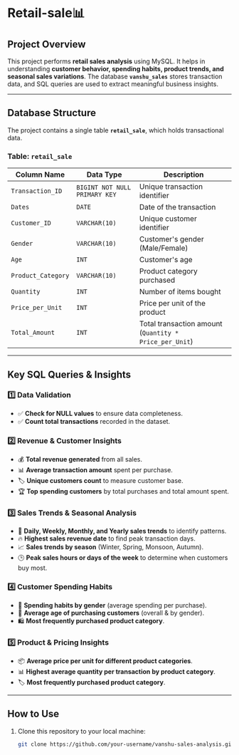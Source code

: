 # Retail-sale📊

## **Project Overview**
This project performs **retail sales analysis** using MySQL. It helps in understanding **customer behavior, spending habits, product trends, and seasonal sales variations**. The database **`vanshu_sales`** stores transaction data, and SQL queries are used to extract meaningful business insights.

---

## **Database Structure**
The project contains a single table **`retail_sale`**, which holds transactional data.

### **Table: `retail_sale`**
| Column Name       | Data Type      | Description |
|------------------|--------------|-------------|
| `Transaction_ID`  | `BIGINT NOT NULL PRIMARY KEY` | Unique transaction identifier |
| `Dates`          | `DATE`        | Date of the transaction |
| `Customer_ID`    | `VARCHAR(10)` | Unique customer identifier |
| `Gender`         | `VARCHAR(10)` | Customer's gender (Male/Female) |
| `Age`            | `INT`         | Customer's age |
| `Product_Category` | `VARCHAR(10)` | Product category purchased |
| `Quantity`       | `INT`         | Number of items bought |
| `Price_per_Unit` | `INT`         | Price per unit of the product |
| `Total_Amount`   | `INT`         | Total transaction amount (`Quantity * Price_per_Unit`) |

---

## **Key SQL Queries & Insights**
### **1️⃣ Data Validation**
- ✅ **Check for NULL values** to ensure data completeness.
- ✅ **Count total transactions** recorded in the dataset.

### **2️⃣ Revenue & Customer Insights**
- 💰 **Total revenue generated** from all sales.
- 📊 **Average transaction amount** spent per purchase.
- 🏷️ **Unique customers count** to measure customer base.
- 🏆 **Top spending customers** by total purchases and total amount spent.

### **3️⃣ Sales Trends & Seasonal Analysis**
- 📅 **Daily, Weekly, Monthly, and Yearly sales trends** to identify patterns.
- 🔥 **Highest sales revenue date** to find peak transaction days.
- 📈 **Sales trends by season** (Winter, Spring, Monsoon, Autumn).
- 🕒 **Peak sales hours or days of the week** to determine when customers buy most.

### **4️⃣ Customer Spending Habits**
- 💸 **Spending habits by gender** (average spending per purchase).
- 🎂 **Average age of purchasing customers** (overall & by gender).
- 🛍️ **Most frequently purchased product category**.

### **5️⃣ Product & Pricing Insights**
- 📦 **Average price per unit for different product categories**.
- 📊 **Highest average quantity per transaction by product category**.
- 🏷️ **Most frequently purchased product category**.

---

## **How to Use**
1. Clone this repository to your local machine:
   ```sh
   git clone https://github.com/your-username/vanshu-sales-analysis.git
